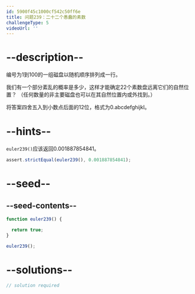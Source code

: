 ```yaml
---
id: 5900f45c1000cf542c50ff6e
title: 问题239：二十二个愚蠢的素数
challengeType: 5
videoUrl: ''
---
```


# --description--

编号为1到100的一组磁盘以随机顺序排列成一行。

我们有一个部分紊乱的概率是多少，这样才能确定22个素数盘远离它们的自然位置？ （任何数量的非主要磁盘也可以在其自然位置内或外找到。）

将答案四舍五入到小数点后面的12位，格式为0.abcdefghijkl。

# --hints--

`euler239()`应该返回0.001887854841。

```js
assert.strictEqual(euler239(), 0.001887854841);
```

# --seed--

## --seed-contents--

```js
function euler239() {

  return true;
}

euler239();
```

# --solutions--

```js
// solution required
```
